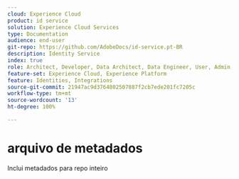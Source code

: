 ```yaml
---
cloud: Experience Cloud
product: id service
solution: Experience Cloud Services
type: Documentation
audience: end-user
git-repo: https://github.com/AdobeDocs/id-service.pt-BR
description: Identity Service
index: true
role: Architect, Developer, Data Architect, Data Engineer, User, Admin, Leader
feature-set: Experience Cloud, Experience Platform
feature: Identities, Integrations
source-git-commit: 21947ac9d3764802507887f2cb7ede201fc7205c
workflow-type: tm+mt
source-wordcount: '13'
ht-degree: 100%

---
```



# arquivo de metadados

Inclui metadados para repo inteiro